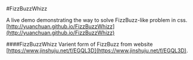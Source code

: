 #FizzBuzzWhizz 

A live demo demonstrating the way to solve FizzBuzz-like problem in css.   
[http://yuanchuan.github.io/FizzBuzzWhizz](http://yuanchuan.github.io/FizzBuzzWhizz)


####FizzBuzzWhizz
Varient form of FizzBuzz from website [https://www.jinshuju.net/f/EGQL3D](https://www.jinshuju.net/f/EGQL3D).
